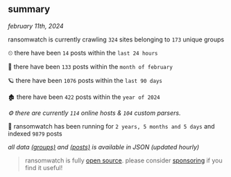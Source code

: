 
## summary
_february 11th, 2024_

ransomwatch is currently crawling `324` sites belonging to `173` unique groups

⏲ there have been `14` posts within the `last 24 hours`

🦈 there have been `133` posts within the `month of february`

🪐 there have been `1076` posts within the `last 90 days`

🏚 there have been `422` posts within the `year of 2024`

_⚙️ there are currently `114` online hosts & `104` custom parsers._

🦕 ransomwatch has been running for `2 years, 5 months and 5 days` and indexed `9879` posts

_all data  [(groups)](http://ransomwhat.telemetry.ltd/groups) and [(posts)](http://ransomwhat.telemetry.ltd/posts) is available in JSON (updated hourly)_

> ransomwatch is fully [open source](https://github.com/joshhighet/ransomwatch#ransomwatch--). please consider [sponsoring](https://github.com/sponsors/joshhighet) if you find it useful!
